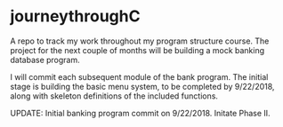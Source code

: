 # journeythroughC

A repo to track my work throughout my program structure course.  The project for
the next couple of months will be building a mock banking database program.

I will commit each subsequent module of the bank program.  The initial stage is
building the basic menu system, to be completed by 9/22/2018, along with
skeleton definitions of the included functions.

UPDATE: Initial banking program commit on 9/22/2018.  Initate Phase II.
